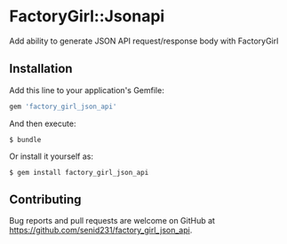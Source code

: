 # FactoryGirl::Jsonapi

Add ability to generate JSON API request/response body with FactoryGirl

## Installation

Add this line to your application's Gemfile:

```ruby
gem 'factory_girl_json_api'
```

And then execute:

    $ bundle

Or install it yourself as:

    $ gem install factory_girl_json_api

## Contributing

Bug reports and pull requests are welcome on GitHub at https://github.com/senid231/factory_girl_json_api.

